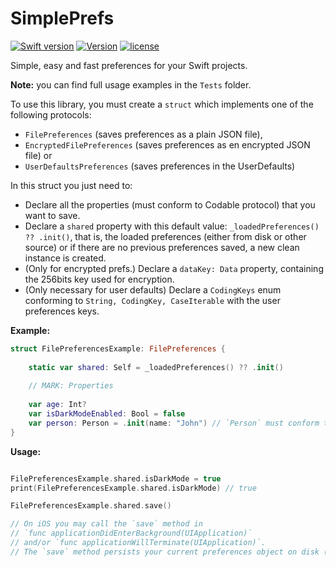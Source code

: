 # SimplePrefs

[![Swift version](https://img.shields.io/badge/Swift-5.1-orange.svg)](https://swift.org/download)
[![Version](https://img.shields.io/badge/version-1.0.1--beta-green.svg)](https://github.com/illescasDaniel/Questions/releases)
[![license](https://img.shields.io/github/license/mashape/apistatus.svg)](https://github.com/illescasDaniel/SimplePrefs/blob/master/LICENSE)

Simple, easy and fast preferences for your Swift projects.

**Note:** you can find full usage examples in the `Tests` folder.

To use this library, you must create a `struct` which implements one of the following protocols:
- `FilePreferences` (saves preferences as a plain JSON file), 
- `EncryptedFilePreferences` (saves preferences as en encrypted JSON file) or 
- `UserDefaultsPreferences` (saves preferences in the UserDefaults)

In this struct you just need to:
- Declare all the properties (must conform to Codable protocol) that you want to save.
- Declare a `shared` property with this default value: `_loadedPreferences() ?? .init()`, that is, the loaded preferences (either from disk or other source) or if there are no previous preferences saved, a new clean instance is created.
- (Only for encrypted prefs.) Declare a `dataKey: Data` property, containing the 256bits key used for encryption.
- (Only necessary for user defaults) Declare a `CodingKeys` enum conforming to `String, CodingKey, CaseIterable` with the user preferences keys.

**Example:**

```swift
struct FilePreferencesExample: FilePreferences {
	
	static var shared: Self = _loadedPreferences() ?? .init()
	
	// MARK: Properties
	
	var age: Int?
	var isDarkModeEnabled: Bool = false
	var person: Person = .init(name: "John") // `Person` must conform to `Codable`
}
```
**Usage:**
```swift

FilePreferencesExample.shared.isDarkMode = true
print(FilePreferencesExample.shared.isDarkMode) // true

FilePreferencesExample.shared.save()

// On iOS you may call the `save` method in 
// `func applicationDidEnterBackground(UIApplication)`
// and/or `func applicationWillTerminate(UIApplication)`.
// The `save` method persists your current preferences object on disk (in this case)
```
